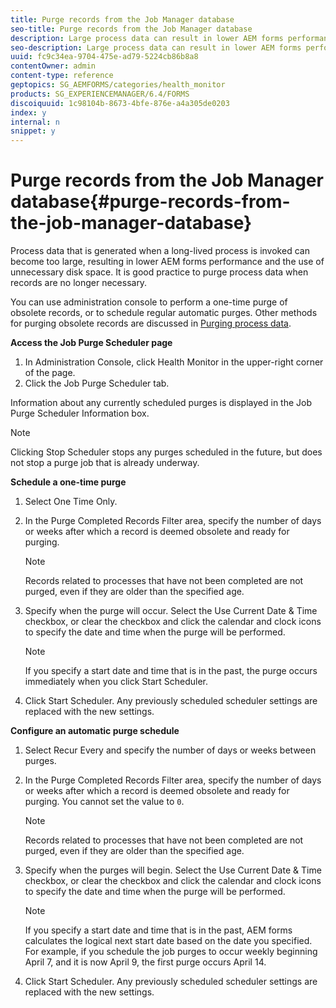 ```yaml
---
title: Purge records from the Job Manager database
seo-title: Purge records from the Job Manager database
description: Large process data can result in lower AEM forms performance. It is good practice to purge process data when records are no longer necessary.
seo-description: Large process data can result in lower AEM forms performance. It is good practice to purge process data when records are no longer necessary.
uuid: fc9c34ea-9704-475e-ad79-5224cb86b8a8
contentOwner: admin
content-type: reference
geptopics: SG_AEMFORMS/categories/health_monitor
products: SG_EXPERIENCEMANAGER/6.4/FORMS
discoiquuid: 1c98104b-8673-4bfe-876e-a4a305de0203
index: y
internal: n
snippet: y
---
```


# Purge records from the Job Manager database{#purge-records-from-the-job-manager-database}

Process data that is generated when a long-lived process is invoked can become too large, resulting in lower AEM forms performance and the use of unnecessary disk space. It is good practice to purge process data when records are no longer necessary.

You can use administration console to perform a one-time purge of obsolete records, or to schedule regular automatic purges. Other methods for purging obsolete records are discussed in [Purging process data](../../../forms/using/admin-help/purging-process-data.md#purging-process-data).

**Access the Job Purge Scheduler page**

1. In Administration Console, click Health Monitor in the upper-right corner of the page. 
1. Click the Job Purge Scheduler tab.

Information about any currently scheduled purges is displayed in the Job Purge Scheduler Information box.

>[!NOTE]
>
>Clicking Stop Scheduler stops any purges scheduled in the future, but does not stop a purge job that is already underway.

**Schedule a one-time purge**

1. Select One Time Only.
1. In the Purge Completed Records Filter area, specify the number of days or weeks after which a record is deemed obsolete and ready for purging.

   >[!NOTE]
   >
   >Records related to processes that have not been completed are not purged, even if they are older than the specified age.

1. Specify when the purge will occur. Select the Use Current Date & Time checkbox, or clear the checkbox and click the calendar and clock icons to specify the date and time when the purge will be performed.

   >[!NOTE]
   >
   >If you specify a start date and time that is in the past, the purge occurs immediately when you click Start Scheduler.

1. Click Start Scheduler. Any previously scheduled scheduler settings are replaced with the new settings.

**Configure an automatic purge schedule**

1. Select Recur Every and specify the number of days or weeks between purges.
1. In the Purge Completed Records Filter area, specify the number of days or weeks after which a record is deemed obsolete and ready for purging. You cannot set the value to `0`.

   >[!NOTE]
   >
   >Records related to processes that have not been completed are not purged, even if they are older than the specified age.

1. Specify when the purges will begin. Select the Use Current Date & Time checkbox, or clear the checkbox and click the calendar and clock icons to specify the date and time when the purge will be performed.

   >[!NOTE]
   >
   >If you specify a start date and time that is in the past, AEM forms calculates the logical next start date based on the date you specified. For example, if you schedule the job purges to occur weekly beginning April 7, and it is now April 9, the first purge occurs April 14.

1. Click Start Scheduler. Any previously scheduled scheduler settings are replaced with the new settings.

